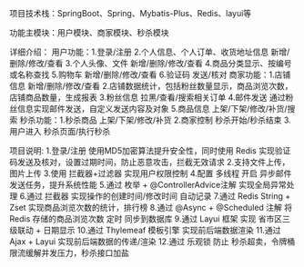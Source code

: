 
项目技术栈：SpringBoot、Spring、Mybatis-Plus、Redis、layui等

功能主模块：用户模块、商家模块、秒杀模块

详细介绍：
    用户功能：1.登录/注册 
             2.个人信息、个人订单、收货地址信息 新增/删除/修改/查看
             3.个人头像、文件 新增/删除/修改/查看
             4.商品分类显示、按编号或名称查找
             5.购物车 新增/删除/修改/查看
             6.验证码 发送/核对
    商家功能：1.店铺信息 新增/删除/修改/查看
             2.店铺数据统计，包括粉丝数量显示，商品浏览次数，店铺商品数量，生成报表
             3.粉丝信息 拉黑/查看/搜索相关订单
             4.邮件发送 通过粉丝信息实现邮件发送，自定义发送内容及对象
             5.商品信息 上架/下架/修改/补货/搜索
    秒杀功能：1.秒杀商品 上架/下架/修改/补货
             2.商家控制 秒杀开始/秒杀结束
             3.用户进入 秒杀页面/执行秒杀

项目说明:
   1.登录/注册 使用MD5加密算法提升安全性，同时使用 Redis 实现验证码发送及核对，设置过期时间，防止恶意攻击，拦截无效请求
   2.支持文件上传，图片上传
   3.使用 拦截器+过滤器 实现用户权限控制
   4.配置 多线程 开启 异步邮件发送任务，提升系统性能
   5.通过 枚举 + @ControllerAdvice注解 实现全局异常处理
   6.通过 拦截器 实现操作的创建时间/修改时间 自动记录
   7.通过 Redis String + Zset 实现商品浏览次数的统计，排行榜
   8.通过 @Async + @Scheduled 注解 将 Redis 存储的商品浏览次数 定时 同步到数据库
   9.通过 Layui 框架 实现 省市区三级联动 + 日期显示
   10.通过 Thylemeaf 模板引擎 实现前后端数据渲染
   11.通过 Ajax + Layui 实现前后端数据的传递/渲染
   12.通过 乐观锁 防止 秒杀超卖，令牌桶限流缓解并发压力，秒杀接口加盐
